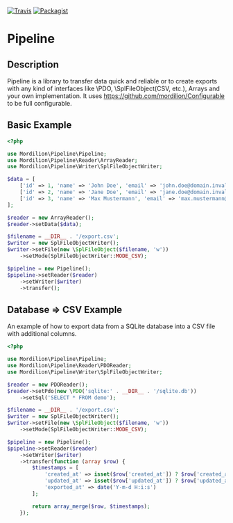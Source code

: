 [![Travis](https://img.shields.io/travis/mordilion/Pipeline.svg?branch=master)](https://travis-ci.org/mordilion/Pipeline)
[![Packagist](https://img.shields.io/packagist/dt/mordilion/pipeline.svg)](https://packagist.org/packages/mordilion/pipeline)

# Pipeline

## Description

Pipeline is a library to transfer data quick and reliable or to create exports with any kind of interfaces like \PDO, \SplFileObject(CSV, etc.), Arrays and your own implementation. It uses https://github.com/mordilion/Configurable to be full configurable. 

## Basic Example

```php
<?php

use Mordilion\Pipeline\Pipeline;
use Mordilion\Pipeline\Reader\ArrayReader;
use Mordilion\Pipeline\Writer\SplFileObjectWriter;

$data = [
    ['id' => 1, 'name' => 'John Doe', 'email' => 'john.doe@domain.invalid'],
    ['id' => 2, 'name' => 'Jane Doe', 'email' => 'jane.doe@domain.invalid'],
    ['id' => 3, 'name' => 'Max Mustermann', 'email' => 'max.mustermann@domain.invalid']
];

$reader = new ArrayReader();
$reader->setData($data);

$filename = __DIR__ . '/export.csv';
$writer = new SplFileObjectWriter();
$writer->setFile(new \SplFileObject($filename, 'w'))
    ->setMode(SplFileObjectWriter::MODE_CSV);

$pipeline = new Pipeline();
$pipeline->setReader($reader)
    ->setWriter($writer)
    ->transfer();
```

## Database => CSV Example 

An example of how to export data from a SQLite database into a CSV file with additional columns.

```php
<?php

use Mordilion\Pipeline\Pipeline;
use Mordilion\Pipeline\Reader\PDOReader;
use Mordilion\Pipeline\Writer\SplFileObjectWriter;

$reader = new PDOReader();
$reader->setPdo(new \PDO('sqlite:' . __DIR__ . '/sqlite.db'))
    ->setSql('SELECT * FROM demo');

$filename = __DIR__ . '/export.csv';
$writer = new SplFileObjectWriter();
$writer->setFile(new \SplFileObject($filename, 'w'))
    ->setMode(SplFileObjectWriter::MODE_CSV);

$pipeline = new Pipeline();
$pipeline->setReader($reader)
    ->setWriter($writer)
    ->transfer(function (array $row) {
        $timestamps = [
            'created_at' => isset($row['created_at']) ? $row['created_at'] : date('Y-m-d H:i:s'),
            'updated_at' => isset($row['updated_at']) ? $row['updated_at'] : date('Y-m-d H:i:s'),
            'exported_at' => date('Y-m-d H:i:s')
        ];

        return array_merge($row, $timestamps);
    });
```